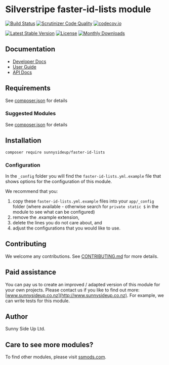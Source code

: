 # Silverstripe faster-id-lists module
[![Build Status](https://travis-ci.org/sunnysideup/silverstripe-faster-id-lists.svg?branch=master)](https://travis-ci.org/sunnysideup/silverstripe-faster-id-lists)
[![Scrutinizer Code Quality](https://scrutinizer-ci.com/g/sunnysideup/silverstripe-faster-id-lists/badges/quality-score.png?b=master)](https://scrutinizer-ci.com/g/sunnysideup/silverstripe-faster-id-lists/?branch=master)
[![codecov.io](https://codecov.io/github/sunnysideup/silverstripe-faster-id-lists/coverage.svg?branch=master)](https://codecov.io/github/sunnysideup/silverstripe-faster-id-lists?branch=master)

[![Latest Stable Version](https://poser.pugx.org/sunnysideup/faster-id-lists/version)](https://packagist.org/packages/sunnysideup/faster-id-lists)
[![License](https://poser.pugx.org/sunnysideup/faster-id-lists/license)](https://packagist.org/packages/sunnysideup/faster-id-lists)
[![Monthly Downloads](https://poser.pugx.org/sunnysideup/faster-id-lists/d/monthly)](https://packagist.org/packages/sunnysideup/faster-id-lists)


## Documentation



 * [Developer Docs](docs/en/INDEX.md)
 * [User Guide](docs/en/userguide.md)
 * [API Docs](http://docs.ssmods.com/sunnysideup/faster-id-lists/classes.xhtml)


## Requirements



See [composer.json](composer.json) for details


### Suggested Modules



See [composer.json](composer.json) for details


## Installation


```
composer require sunnysideup/faster-id-lists
```

### Configuration



In the `_config` folder you will find the `faster-id-lists.yml.example`
file that shows options for the configuration of this module.

We recommend that you:

  1. copy these `faster-id-lists.yml.example` files into your
`app/_config` folder (where available - otherwise search for `private static $` in the module to see what can be configured)
  2. remove the .example extension,
  3. delete the lines you do not care about, and
  4. adjust the configurations that you would like to use.


## Contributing



We welcome any contributions. See [CONTRIBUTING.md](CONTRIBUTING.md) for more details.

## Paid assistance



You can pay us to create an improved / adapted version of this module for your own projects.  Please contact us if you like to find out more: [www.sunnysideup.co.nz](http://www.sunnysideup.co.nz).  For example, we can write tests for this module.  

## Author



Sunny Side Up Ltd.


## Care to see more modules?

To find other modules, please visit [ssmods.com](http://ssmods.com/).
